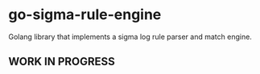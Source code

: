 # go-sigma-rule-engine
Golang library that implements a sigma log rule parser and match engine.

## WORK IN PROGRESS
